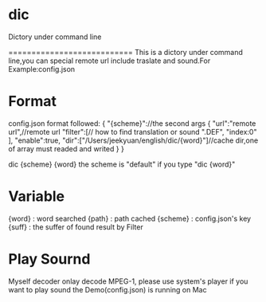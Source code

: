 # dic
Dictory under command line

===========================
This is a dictory under command line,you can special remote url include traslate and sound.For Example:config.json


Format
==================
config.json format followed:
{
    "{scheme}"://the second args
    {
        "url":"remote url",//remote url
        "filter":[// how to find translation or sound
          ".DEF",
          "index:0"
        ],
        "enable":true,
        "dir":["/Users/jeekyuan/english/dic/{word}"]//cache dir,one of array must readed and writed
    }
}


dic {scheme} {word}
the scheme is "default" if you type "dic {word}"


Variable
==============
{word}   : word searched
{path}   : path cached
{scheme} : config.json's key
{suff}   : the suffer of found result by Filter


Play Sournd
==============
Myself decoder onlay decode MPEG-1, please use system's player if you want to play sound
the Demo(config.json) is running on Mac

